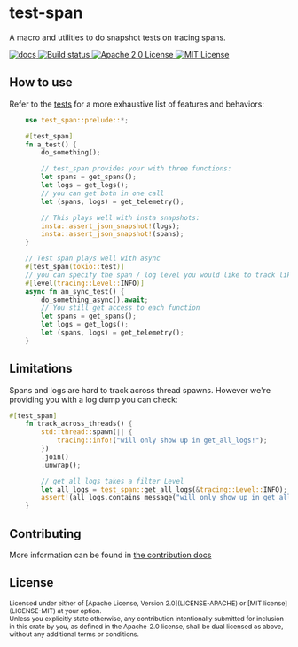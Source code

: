 # test-span

A macro and utilities to do snapshot tests on tracing spans.

  <p>
  <a href="https://app.circleci.com/pipelines/github/apollographql/test-span">
      <img src="https://docs.rs/test-span/badge.svg" alt="docs">
  </a>
  <a href="https://app.circleci.com/pipelines/github/apollographql/test-span">
      <img src="https://circleci.com/gh/circleci/circleci-docs.svg?style=shield" alt="Build status">
  </a>
  <a href="LICENSE-APACHE">
    <img
    src="https://img.shields.io/badge/license-apache2-green.svg" alt="Apache 2.0 License">
  </a>
  <a href="LICENSE-MIT">
    <img
    src="https://img.shields.io/badge/license-mit-blue.svg" alt="MIT License">
  </a>
</p>

## How to use

Refer to the [tests](test-span/tests/tests.rs) for a more exhaustive list of features and behaviors:

```rust
    use test_span::prelude::*;

    #[test_span]
    fn a_test() {
        do_something();

        // test_span provides your with three functions:
        let spans = get_spans();
        let logs = get_logs();
        // you can get both in one call
        let (spans, logs) = get_telemetry();

        // This plays well with insta snapshots:
        insta::assert_json_snapshot!(logs);
        insta::assert_json_snapshot!(spans);
    }

    // Test span plays well with async
    #[test_span(tokio::test)]
    // you can specify the span / log level you would like to track like this:
    #[level(tracing::Level::INFO)]
    async fn an_sync_test() {
        do_something_async().await;
        // You still get access to each function
        let spans = get_spans();
        let logs = get_logs();
        let (spans, logs) = get_telemetry();
    }
```

## Limitations

Spans and logs are hard to track across thread spawns. However we're providing you with a log dump you can check:

```rust
#[test_span]
    fn track_across_threads() {
        std::thread::spawn(|| {
            tracing::info!("will only show up in get_all_logs!");
        })
        .join()
        .unwrap();

        // get_all_logs takes a filter Level
        let all_logs = test_span::get_all_logs(&tracing::Level::INFO);
        assert!(all_logs.contains_message("will only show up in get_all_logs!"));
    }
```

## Contributing

More information can be found in [the contribution docs](CONTRIBUTING.md)

## License

<sup>
Licensed under either of [Apache License, Version
2.0](LICENSE-APACHE) or [MIT license](LICENSE-MIT) at your option.
</sup>

<br>

<sub>
Unless you explicitly state otherwise, any contribution intentionally submitted
for inclusion in this crate by you, as defined in the Apache-2.0 license, shall
be dual licensed as above, without any additional terms or conditions.
</sub>
